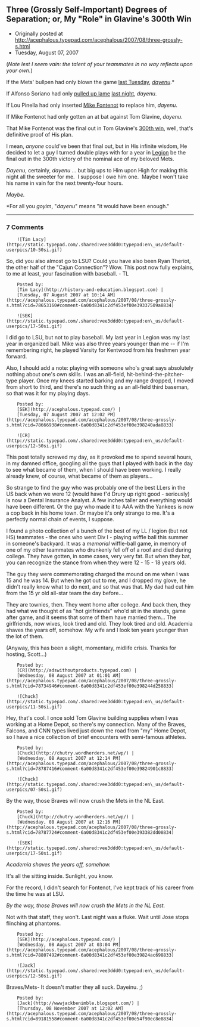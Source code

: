 ## Three (Grossly Self-Important) Degrees of Separation; or, My "Role" in Glavine's 300th Win

 * Originally posted at http://acephalous.typepad.com/acephalous/2007/08/three-grossly-s.html
 * Tuesday, August 07, 2007



(_Note lest I seem vain: the talent of your teammates in no way reflects upon your own._)

If the Mets' bullpen had only blown the game [last Tuesday](http://sports.espn.go.com/mlb/recap?gameId=270731108), [_dayenu_](http://en.wikipedia.org/wiki/Dayenu).\*

If Alfonso Soriano had only [pulled up lame](http://www.dailyherald.com/sports/story.asp?id=337876) [last night](http://sports.espn.go.com/mlb/recap?gameId=270805116), _dayenu_.

If Lou Pinella had only inserted [Mike Fontenot](http://mlb.mlb.com/team/player.jsp?player\_id=430917) to replace him, _dayenu_.

If Mike Fontenot had only gotten an at bat against Tom Glavine, _dayenu_.

That Mike Fontenot was the final out in Tom Glavine's [300th win](http://lefarkins.blogspot.com/2007/08/300.html), well, that's definitive proof of His plan.  

I mean, _anyone_ could've been that final out, but in His infinite wisdom, He decided to let a guy I turned double plays with for a year in [Legion](http://www.baseball.legion.org/) be the final out in the 300th victory of the nominal ace of my beloved Mets.  

_Dayenu_, certainly, _dayenu_ ... but big ups to Him upon High for making this night all the sweeter for me.  I suppose I owe him one.  Maybe I won't take his name in vain for the next twenty-four hours.

_Maybe._

\*For all you _goyim_, "_dayenu_" means "it would have been enough."

		

* * *

### 7 Comments 

		

                
[]()

	

		![Tim Lacy](http://static.typepad.com/.shared:vee3ddd0:typepad:en\_us/default-userpics/10-50si.gif)
	

	

		

So, did you also almost go to LSU?  Could you have also been Ryan Theriot, the other half of the "Cajun Connection"?  Wow.  This post now fully explains, to me at least, your fascination with baseball. - TL

	

		Posted by:
		[Tim Lacy](http://history-and-education.blogspot.com) |
		[Tuesday, 07 August 2007 at 10:14 AM](http://acephalous.typepad.com/acephalous/2007/08/three-grossly-s.html?cid=78653160#comment-6a00d8341c2df453ef00e39337509a8834)

[]()

	

		![SEK](http://static.typepad.com/.shared:vee3ddd0:typepad:en\_us/default-userpics/17-50si.gif)
	

	

		

I did go to LSU, but not to play baseball.  My last year in Legion was my last year in organized ball.  Mike was also three years younger than me -- if I'm remembering right, he played Varsity for Kentwood from his freshmen year forward.  

Also, I should add a note: playing with someone who's great says absolutely nothing about one's own skills.  I was an all-field, hit-behind-the-pitcher-type player.  Once my knees started barking and my range dropped, I moved from short to third, and there's no such thing as an all-field third baseman, so that was it for my playing days.  

	

		Posted by:
		[SEK](http://acephalous.typepad.com/) |
		[Tuesday, 07 August 2007 at 12:02 PM](http://acephalous.typepad.com/acephalous/2007/08/three-grossly-s.html?cid=78666938#comment-6a00d8341c2df453ef00e398240ada8833)

[]()

	

		![CR](http://static.typepad.com/.shared:vee3ddd0:typepad:en\_us/default-userpics/12-50si.gif)
	

	

		

This post totally screwed my day, as it provoked me to spend several hours, in my damned office, googling all the guys that I played with back in the day to see what became of them, when I should have been working. I really already knew, of course, what became of them as players... 

So strange to find the guy who was probably one of the best LLers in the US back when we were 12 (would have f'd Drury up right good - seriously) is now a Dental Insurance Analyst. A few inches taller and everything would have been different. Or the guy who made it to AAA with the Yankees is now a cop back in his home town. Or maybe it's only strange to me. It's a perfectly normal chain of events, I suppose.

I found a photo collection of a bunch of the best of my LL / legion (but not HS) teammates - the ones who went Div I - playing wiffle ball this summer in someone's backyard. It was a _memorial_ wiffle-ball game, in memory of one of my other teammates who drunkenly fell off of a roof and died during college. They have gotten, in some cases, very very fat. But when they bat, you can recognize the stance from when they were 12 - 15 - 18 years old. 

The guy they were commemorating charged the mound on me when I was 15 and he was 14. But when he got out to me, and I dropped my glove, he didn't really know what to do next, and so that was that. My dad had cut him from the 15 yr old all-star team the day before...

They are townies, then. They went home after college. And back then, they had what we thought of as "hot girlfriends" who'd sit in the stands, game after game, and it seems that some of them have married them... The girlfriends, now wives, look tired and old. They look tired and old. Academia shaves the years off, somehow. My wife and I look ten years younger than the lot of them. 

(Anyway, this has been a slight, momentary, midlife crisis. Thanks for hosting, Scott...)   

	

		Posted by:
		[CR](http://adswithoutproducts.typepad.com) |
		[Wednesday, 08 August 2007 at 01:01 AM](http://acephalous.typepad.com/acephalous/2007/08/three-grossly-s.html?cid=78734946#comment-6a00d8341c2df453ef00e398244d258833)

[]()

	

		![Chuck](http://static.typepad.com/.shared:vee3ddd0:typepad:en\_us/default-userpics/11-50si.gif)
	

	

		

Hey, that's cool.  I once sold Tom Glavine building supplies when I was working at a Home Depot, so there's my connection.  Many of the Braves, Falcons, and CNN types lived just down the road from "my" Home Depot, so I have a nice collection of brief encounters with semi-famous athletes. 

	

		Posted by:
		[Chuck](http://chutry.wordherders.net/wp/) |
		[Wednesday, 08 August 2007 at 12:14 PM](http://acephalous.typepad.com/acephalous/2007/08/three-grossly-s.html?cid=78787416#comment-6a00d8341c2df453ef00e39824901c8833)

[]()

	

		![Chuck](http://static.typepad.com/.shared:vee3ddd0:typepad:en\_us/default-userpics/07-50si.gif)
	

	

		

By the way, those Braves will now crush the Mets in the NL East.

	

		Posted by:
		[Chuck](http://chutry.wordherders.net/wp/) |
		[Wednesday, 08 August 2007 at 12:16 PM](http://acephalous.typepad.com/acephalous/2007/08/three-grossly-s.html?cid=78787724#comment-6a00d8341c2df453ef00e393382dd08834)

[]()

	

		![SEK](http://static.typepad.com/.shared:vee3ddd0:typepad:en\_us/default-userpics/17-50si.gif)
	

	

		

_Academia shaves the years off, somehow._

It's all the sitting inside.  Sunlight, you know.

For the record, I didn't search for Fontenot, I've kept track of his career from the time he was at LSU.  

_By the way, those Braves will now crush the Mets in the NL East._

Not with that staff, they won't.  Last night was a fluke.  Wait until Jose stops flinching at phantoms.

	

		Posted by:
		[SEK](http://acephalous.typepad.com/) |
		[Wednesday, 08 August 2007 at 03:04 PM](http://acephalous.typepad.com/acephalous/2007/08/three-grossly-s.html?cid=78807492#comment-6a00d8341c2df453ef00e39824ac698833)

[]()

	

		![Jack](http://static.typepad.com/.shared:vee3ddd0:typepad:en\_us/default-userpics/12-50si.gif)
	

	

		

Braves/Mets- It doesn't matter they all suck. Dayeinu. ;)

	

		Posted by:
		[Jack](http://wwwjackbenimble.blogspot.com/) |
		[Thursday, 08 November 2007 at 12:02 AM](http://acephalous.typepad.com/acephalous/2007/08/three-grossly-s.html?cid=89181558#comment-6a00d8341c2df453ef00e54f90ec8e8834)

		

        